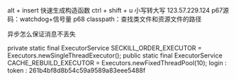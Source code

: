 alt + insert 快速生成构造函数
ctrl + shift + u 小写转大写
123.57.229.124
p67源码：watchdog+信号量
p68
classpath：查找类文件和资源文件的路径

异步怎么保证消息不丢失

private static final ExecutorService SECKILL_ORDER_EXECUTOR = Executors.newSingleThreadExecutor();
public static final ExecutorService CACHE_REBUILD_EXECUTOR = Executors.newFixedThreadPool(10);
login : token : 261b4bf8d8b54c59a9589a83eee5488f
